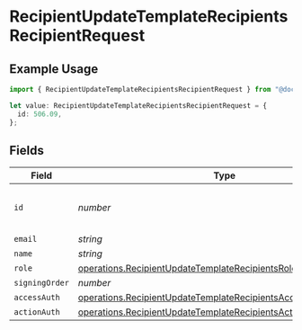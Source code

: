 # RecipientUpdateTemplateRecipientsRecipientRequest

## Example Usage

```typescript
import { RecipientUpdateTemplateRecipientsRecipientRequest } from "@documenso/sdk-typescript/models/operations";

let value: RecipientUpdateTemplateRecipientsRecipientRequest = {
  id: 506.09,
};
```

## Fields

| Field                                                                                                                                            | Type                                                                                                                                             | Required                                                                                                                                         | Description                                                                                                                                      |
| ------------------------------------------------------------------------------------------------------------------------------------------------ | ------------------------------------------------------------------------------------------------------------------------------------------------ | ------------------------------------------------------------------------------------------------------------------------------------------------ | ------------------------------------------------------------------------------------------------------------------------------------------------ |
| `id`                                                                                                                                             | *number*                                                                                                                                         | :heavy_check_mark:                                                                                                                               | The ID of the recipient to update.                                                                                                               |
| `email`                                                                                                                                          | *string*                                                                                                                                         | :heavy_minus_sign:                                                                                                                               | N/A                                                                                                                                              |
| `name`                                                                                                                                           | *string*                                                                                                                                         | :heavy_minus_sign:                                                                                                                               | N/A                                                                                                                                              |
| `role`                                                                                                                                           | [operations.RecipientUpdateTemplateRecipientsRoleRequest](../../models/operations/recipientupdatetemplaterecipientsrolerequest.md)               | :heavy_minus_sign:                                                                                                                               | N/A                                                                                                                                              |
| `signingOrder`                                                                                                                                   | *number*                                                                                                                                         | :heavy_minus_sign:                                                                                                                               | N/A                                                                                                                                              |
| `accessAuth`                                                                                                                                     | [operations.RecipientUpdateTemplateRecipientsAccessAuthRequest](../../models/operations/recipientupdatetemplaterecipientsaccessauthrequest.md)[] | :heavy_minus_sign:                                                                                                                               | N/A                                                                                                                                              |
| `actionAuth`                                                                                                                                     | [operations.RecipientUpdateTemplateRecipientsActionAuthRequest](../../models/operations/recipientupdatetemplaterecipientsactionauthrequest.md)[] | :heavy_minus_sign:                                                                                                                               | N/A                                                                                                                                              |